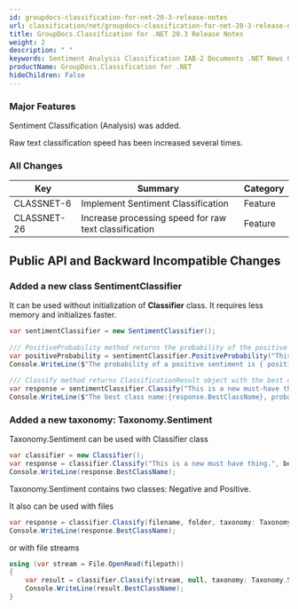 ```yaml
---
id: groupdocs-classification-for-net-20-3-release-notes
url: classification/net/groupdocs-classification-for-net-20-3-release-notes
title: GroupDocs.Classification for .NET 20.3 Release Notes
weight: 2
description: " "
keywords: Sentiment Analysis Classification IAB-2 Documents .NET News Categorization
productName: GroupDocs.Classification for .NET
hideChildren: False
---
```

### Major Features

Sentiment Classification (Analysis) was added.

Raw text classification speed has been increased several times.

### All Changes

| Key | Summary | Category |
| --- | --- | --- |
| CLASSNET-6 | Implement Sentiment Classification | Feature |
| CLASSNET-26 | Increase processing speed for raw text classification | Feature |

## Public API and Backward Incompatible Changes

### Added a new class SentimentClassifier

It can be used without initialization of **Classifier** class. It requires less memory and initializes faster.

```csharp
var sentimentClassifier = new SentimentClassifier();
 
/// PositiveProbability method returns the probability of the positive sentiment.
var positiveProbability = sentimentClassifier.PositiveProbability("This is a new must-have thing.");
Console.WriteLine($"The probability of a positive sentiment is { positiveProbability }");
 
/// Classify method returns ClassificationResult object with the best class probability and name.
var response = sentimentClassifier.Classify("This is a new must-have thing.");
Console.WriteLine($"The best class name:{response.BestClassName}, probability: {response.BestClassProbability}");
```

### Added a new taxonomy: Taxonomy.Sentiment

Taxonomy.Sentiment can be used with Classifier class

```csharp
var classifier = new Classifier();
var response = classifier.Classify("This is a new must have thing.", bestClassesCount: 1, taxonomy: Taxonomy.Sentiment);
Console.WriteLine(response.BestClassName);
```

Taxonomy.Sentiment contains two classes: Negative and Positive.

It also can be used with files

```csharp
var response = classifier.Classify(filename, folder, taxonomy: Taxonomy.Sentiment);
Console.WriteLine(response.BestClassName);

```

  

or with file streams

```csharp
using (var stream = File.OpenRead(filepath))
{
    var result = classifier.Classify(stream, null, taxonomy: Taxonomy.Sentiment);
    Console.WriteLine(result.BestClassName);
}
```
